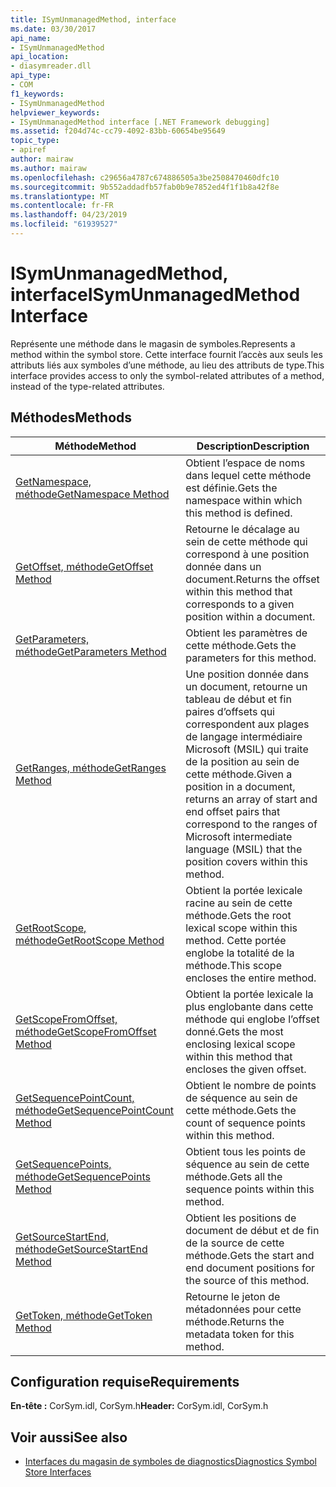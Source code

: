 ```yaml
---
title: ISymUnmanagedMethod, interface
ms.date: 03/30/2017
api_name:
- ISymUnmanagedMethod
api_location:
- diasymreader.dll
api_type:
- COM
f1_keywords:
- ISymUnmanagedMethod
helpviewer_keywords:
- ISymUnmanagedMethod interface [.NET Framework debugging]
ms.assetid: f204d74c-cc79-4092-83bb-60654be95649
topic_type:
- apiref
author: mairaw
ms.author: mairaw
ms.openlocfilehash: c29656a4787c674886505a3be2508470460dfc10
ms.sourcegitcommit: 9b552addadfb57fab0b9e7852ed4f1f1b8a42f8e
ms.translationtype: MT
ms.contentlocale: fr-FR
ms.lasthandoff: 04/23/2019
ms.locfileid: "61939527"
---
```

# <a name="isymunmanagedmethod-interface"></a><span data-ttu-id="144bd-102">ISymUnmanagedMethod, interface</span><span class="sxs-lookup"><span data-stu-id="144bd-102">ISymUnmanagedMethod Interface</span></span>
<span data-ttu-id="144bd-103">Représente une méthode dans le magasin de symboles.</span><span class="sxs-lookup"><span data-stu-id="144bd-103">Represents a method within the symbol store.</span></span> <span data-ttu-id="144bd-104">Cette interface fournit l’accès aux seuls les attributs liés aux symboles d’une méthode, au lieu des attributs de type.</span><span class="sxs-lookup"><span data-stu-id="144bd-104">This interface provides access to only the symbol-related attributes of a method, instead of the type-related attributes.</span></span>  
  
## <a name="methods"></a><span data-ttu-id="144bd-105">Méthodes</span><span class="sxs-lookup"><span data-stu-id="144bd-105">Methods</span></span>  
  
|<span data-ttu-id="144bd-106">Méthode</span><span class="sxs-lookup"><span data-stu-id="144bd-106">Method</span></span>|<span data-ttu-id="144bd-107">Description</span><span class="sxs-lookup"><span data-stu-id="144bd-107">Description</span></span>|  
|------------|-----------------|  
|[<span data-ttu-id="144bd-108">GetNamespace, méthode</span><span class="sxs-lookup"><span data-stu-id="144bd-108">GetNamespace Method</span></span>](../../../../docs/framework/unmanaged-api/diagnostics/isymunmanagedmethod-getnamespace-method.md)|<span data-ttu-id="144bd-109">Obtient l’espace de noms dans lequel cette méthode est définie.</span><span class="sxs-lookup"><span data-stu-id="144bd-109">Gets the namespace within which this method is defined.</span></span>|  
|[<span data-ttu-id="144bd-110">GetOffset, méthode</span><span class="sxs-lookup"><span data-stu-id="144bd-110">GetOffset Method</span></span>](../../../../docs/framework/unmanaged-api/diagnostics/isymunmanagedmethod-getoffset-method.md)|<span data-ttu-id="144bd-111">Retourne le décalage au sein de cette méthode qui correspond à une position donnée dans un document.</span><span class="sxs-lookup"><span data-stu-id="144bd-111">Returns the offset within this method that corresponds to a given position within a document.</span></span>|  
|[<span data-ttu-id="144bd-112">GetParameters, méthode</span><span class="sxs-lookup"><span data-stu-id="144bd-112">GetParameters Method</span></span>](../../../../docs/framework/unmanaged-api/diagnostics/isymunmanagedmethod-getparameters-method.md)|<span data-ttu-id="144bd-113">Obtient les paramètres de cette méthode.</span><span class="sxs-lookup"><span data-stu-id="144bd-113">Gets the parameters for this method.</span></span>|  
|[<span data-ttu-id="144bd-114">GetRanges, méthode</span><span class="sxs-lookup"><span data-stu-id="144bd-114">GetRanges Method</span></span>](../../../../docs/framework/unmanaged-api/diagnostics/isymunmanagedmethod-getranges-method.md)|<span data-ttu-id="144bd-115">Une position donnée dans un document, retourne un tableau de début et fin paires d’offsets qui correspondent aux plages de langage intermédiaire Microsoft (MSIL) qui traite de la position au sein de cette méthode.</span><span class="sxs-lookup"><span data-stu-id="144bd-115">Given a position in a document, returns an array of start and end offset pairs that correspond to the ranges of Microsoft intermediate language (MSIL) that the position covers within this method.</span></span>|  
|[<span data-ttu-id="144bd-116">GetRootScope, méthode</span><span class="sxs-lookup"><span data-stu-id="144bd-116">GetRootScope Method</span></span>](../../../../docs/framework/unmanaged-api/diagnostics/isymunmanagedmethod-getrootscope-method.md)|<span data-ttu-id="144bd-117">Obtient la portée lexicale racine au sein de cette méthode.</span><span class="sxs-lookup"><span data-stu-id="144bd-117">Gets the root lexical scope within this method.</span></span> <span data-ttu-id="144bd-118">Cette portée englobe la totalité de la méthode.</span><span class="sxs-lookup"><span data-stu-id="144bd-118">This scope encloses the entire method.</span></span>|  
|[<span data-ttu-id="144bd-119">GetScopeFromOffset, méthode</span><span class="sxs-lookup"><span data-stu-id="144bd-119">GetScopeFromOffset Method</span></span>](../../../../docs/framework/unmanaged-api/diagnostics/isymunmanagedmethod-getscopefromoffset-method.md)|<span data-ttu-id="144bd-120">Obtient la portée lexicale la plus englobante dans cette méthode qui englobe l’offset donné.</span><span class="sxs-lookup"><span data-stu-id="144bd-120">Gets the most enclosing lexical scope within this method that encloses the given offset.</span></span>|  
|[<span data-ttu-id="144bd-121">GetSequencePointCount, méthode</span><span class="sxs-lookup"><span data-stu-id="144bd-121">GetSequencePointCount Method</span></span>](../../../../docs/framework/unmanaged-api/diagnostics/isymunmanagedmethod-getsequencepointcount-method.md)|<span data-ttu-id="144bd-122">Obtient le nombre de points de séquence au sein de cette méthode.</span><span class="sxs-lookup"><span data-stu-id="144bd-122">Gets the count of sequence points within this method.</span></span>|  
|[<span data-ttu-id="144bd-123">GetSequencePoints, méthode</span><span class="sxs-lookup"><span data-stu-id="144bd-123">GetSequencePoints Method</span></span>](../../../../docs/framework/unmanaged-api/diagnostics/isymunmanagedmethod-getsequencepoints-method.md)|<span data-ttu-id="144bd-124">Obtient tous les points de séquence au sein de cette méthode.</span><span class="sxs-lookup"><span data-stu-id="144bd-124">Gets all the sequence points within this method.</span></span>|  
|[<span data-ttu-id="144bd-125">GetSourceStartEnd, méthode</span><span class="sxs-lookup"><span data-stu-id="144bd-125">GetSourceStartEnd Method</span></span>](../../../../docs/framework/unmanaged-api/diagnostics/isymunmanagedmethod-getsourcestartend-method.md)|<span data-ttu-id="144bd-126">Obtient les positions de document de début et de fin de la source de cette méthode.</span><span class="sxs-lookup"><span data-stu-id="144bd-126">Gets the start and end document positions for the source of this method.</span></span>|  
|[<span data-ttu-id="144bd-127">GetToken, méthode</span><span class="sxs-lookup"><span data-stu-id="144bd-127">GetToken Method</span></span>](../../../../docs/framework/unmanaged-api/diagnostics/isymunmanagedmethod-gettoken-method.md)|<span data-ttu-id="144bd-128">Retourne le jeton de métadonnées pour cette méthode.</span><span class="sxs-lookup"><span data-stu-id="144bd-128">Returns the metadata token for this method.</span></span>|  
  
## <a name="requirements"></a><span data-ttu-id="144bd-129">Configuration requise</span><span class="sxs-lookup"><span data-stu-id="144bd-129">Requirements</span></span>  
 <span data-ttu-id="144bd-130">**En-tête :** CorSym.idl, CorSym.h</span><span class="sxs-lookup"><span data-stu-id="144bd-130">**Header:** CorSym.idl, CorSym.h</span></span>  
  
## <a name="see-also"></a><span data-ttu-id="144bd-131">Voir aussi</span><span class="sxs-lookup"><span data-stu-id="144bd-131">See also</span></span>

- [<span data-ttu-id="144bd-132">Interfaces du magasin de symboles de diagnostics</span><span class="sxs-lookup"><span data-stu-id="144bd-132">Diagnostics Symbol Store Interfaces</span></span>](../../../../docs/framework/unmanaged-api/diagnostics/diagnostics-symbol-store-interfaces.md)
